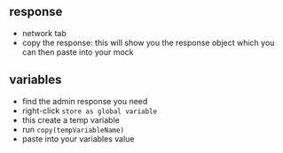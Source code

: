 ## response
- network tab
- copy the response: this will show you the response object which you can then paste into your mock

## variables
- find the admin response you need
- right-click `store as global variable`
- this create a temp variable
- run `copy(tempVariableName)`
- paste into your variables value
